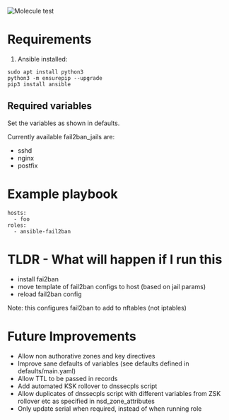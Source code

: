 ![Molecule test](https://github.com/pimvh/fail2ban/actions/workflow/test.yaml/badge.svg)
# Requirements

1. Ansible installed:

```
sudo apt install python3
python3 -m ensurepip --upgrade
pip3 install ansible
```

## Required variables

Set the variables as shown in defaults.

Currently available fail2ban_jails are:

- sshd
- nginx
- postfix

# Example playbook

```
hosts:
  - foo
roles:
  - ansible-fail2ban

```

# TLDR - What will happen if I run this

- install fai2ban
- move template of fail2ban configs to host (based on jail params)
- reload fail2ban config

Note: this configures fail2ban to add to nftables (not iptables)

# Future Improvements

- Allow non authorative zones and key directives
- Improve sane defaults of variables (see defaults defined in defaults/main.yaml)
- Allow TTL to be passed in records
- Add automated KSK rollover to dnssecpls script
- Allow duplicates of dnssecpls script with different variables from ZSK rollover etc as specified in nsd_zone_attributes
- Only update serial when required, instead of when running role
